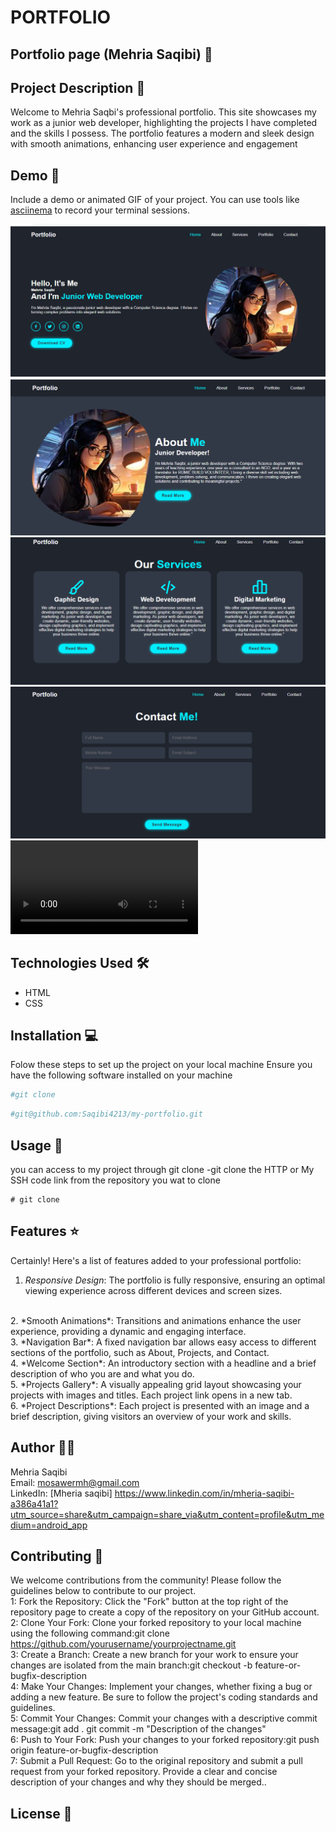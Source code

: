 # PORTFOLIO
## Portfolio page (Mehria Saqibi) 🚀

## Project Description 📝
Welcome to Mehria Saqbi's professional portfolio. This site showcases my work as a junior web developer, highlighting the projects I have completed and the skills I possess. The portfolio features a modern and sleek design with smooth animations, enhancing user experience and engagement

## Demo 📸

Include a demo or animated GIF of your project. You can use tools like [asciinema](https://asciinema.org/) to record your terminal sessions.

![Demo](./img/mehr1.png)
![Demo](./img/mehr2.png)
![Demo](./img/mehr3.png)
![Demo](./img/mehr4.png)
![Demo](./img/Untitled_%20Jun%2004,2024%2006_37%20AM.webm)
## Technologies Used 🛠️


- HTML
- CSS
## Installation 💻

Folow these steps to set up the project on your local machine 
Ensure you have the following software installed on your machine

```bash
#git clone
```

```bash
#git@github.com:Saqibi4213/my-portfolio.git
```

## Usage 🎯

you can access to my project through git clone 
-git clone the HTTP or My SSH code link from the repository you wat to clone 

``` 
# git clone
```

## Features ⭐

Certainly! Here's a list of features added to your professional portfolio:
<br />

1. *Responsive Design*: The portfolio is fully responsive, ensuring an optimal viewing experience across different devices and screen sizes.
<br />
2. *Smooth Animations*: Transitions and animations enhance the user experience, providing a dynamic and engaging interface.
<br />
3. *Navigation Bar*: A fixed navigation bar allows easy access to different sections of the portfolio, such as About, Projects, and Contact.
<br />
4. *Welcome Section*: An introductory section with a headline and a brief description of who you are and what you do.
<br />
5. *Projects Gallery*: A visually appealing grid layout showcasing your projects with images and titles. Each project link opens in a new tab.
<br />
6. *Project Descriptions*: Each project is presented with an image and a brief description, giving visitors an overview of your work and skills.


## Author 👩‍💻

Mehria Saqibi 
 <br>
 Email: mosawermh@gmail.com
 <br>
 LinkedIn: [Mheria saqibi] https://www.linkedin.com/in/mheria-saqibi-a386a41a1?utm_source=share&utm_campaign=share_via&utm_content=profile&utm_medium=android_app

## Contributing 🤝

We welcome contributions from the community! Please follow the guidelines below to contribute to our project.
<br />
1: Fork the Repository: Click the "Fork" button at the top right of the repository page to create a copy of the repository on your GitHub account.
<br />
2: Clone Your Fork: Clone your forked repository to your local machine using the following command:git clone https://github.com/yourusername/yourprojectname.git
<br />
3: Create a Branch: Create a new branch for your work to ensure your changes are isolated from the main branch:git checkout -b feature-or-bugfix-description
<br />
4: Make Your Changes: Implement your changes, whether fixing a bug or adding a new feature. Be sure to follow the project's coding standards and guidelines.
<br />
5: Commit Your Changes: Commit your changes with a descriptive commit message:git add .
git commit -m "Description of the changes"
<br />
6: Push to Your Fork: Push your changes to your forked repository:git push origin feature-or-bugfix-description
<br />
7: Submit a Pull Request: Go to the original repository and submit a pull request from your forked repository. Provide a clear and concise description of your changes and why they should be merged..

## License 📜

